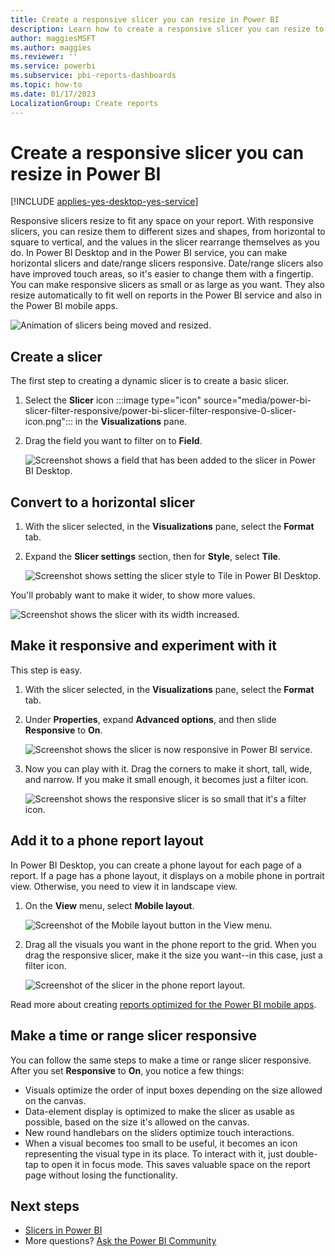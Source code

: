 ```yaml
---
title: Create a responsive slicer you can resize in Power BI
description: Learn how to create a responsive slicer you can resize to fit your report.
author: maggiesMSFT
ms.author: maggies
ms.reviewer: ''
ms.service: powerbi
ms.subservice: pbi-reports-dashboards
ms.topic: how-to
ms.date: 01/17/2023
LocalizationGroup: Create reports
---
```

# Create a responsive slicer you can resize in Power BI

[!INCLUDE [applies-yes-desktop-yes-service](../includes/applies-yes-desktop-yes-service.md)]

Responsive slicers resize to fit any space on your report. With responsive slicers, you can resize them to different sizes and shapes, from horizontal to square to vertical, and the values in the slicer rearrange themselves as you do. In Power BI Desktop and in the Power BI service, you can make horizontal slicers and date/range slicers responsive. Date/range slicers also have improved touch areas, so it's easier to change them with a fingertip. You can make responsive slicers as small or as large as you want. They also resize automatically to fit well on reports in the Power BI service and also in the Power BI mobile apps.

![Animation of slicers being moved and resized.](media/power-bi-slicer-filter-responsive/power-bi-slicer-filter-responsive-0-slicer.gif)

## Create a slicer

The first step to creating a dynamic slicer is to create a basic slicer.

1. Select the **Slicer** icon :::image type="icon" source="media/power-bi-slicer-filter-responsive/power-bi-slicer-filter-responsive-0-slicer-icon.png"::: in the **Visualizations** pane.
2. Drag the field you want to filter on to **Field**.

    ![Screenshot shows a field that has been added to the slicer in Power BI Desktop.](media/power-bi-slicer-filter-responsive/power-bi-slicer-filter-responsive-1-create.png)

## Convert to a horizontal slicer

1. With the slicer selected, in the **Visualizations** pane, select the **Format** tab.

2. Expand the **Slicer settings** section, then for **Style**, select **Tile**.

    ![Screenshot shows setting the slicer style to Tile in Power BI Desktop.](media/power-bi-slicer-filter-responsive/power-bi-slicer-filter-responsive-tile.png)

You'll probably want to make it wider, to show more values.

![Screenshot shows the slicer with its width increased.](media/power-bi-slicer-filter-responsive/power-bi-slicer-filter-responsive-3-wider.png)

## Make it responsive and experiment with it

This step is easy.

1. With the slicer selected, in the **Visualizations** pane, select the **Format** tab.

1. Under **Properties**, expand **Advanced options**, and then slide **Responsive** to **On**.

    ![Screenshot shows the slicer is now responsive in Power BI service.](media/power-bi-slicer-filter-responsive/power-bi-slicer-filter-responsive-4-responsive-on.png)

1. Now you can play with it. Drag the corners to make it short, tall, wide, and narrow. If you make it small enough, it becomes just a filter icon.

    ![Screenshot shows the responsive slicer is so small that it's a filter icon.](media/power-bi-slicer-filter-responsive/power-bi-slicer-filter-responsive-5-mini-icon.png)

## Add it to a phone report layout

In Power BI Desktop, you can create a phone layout for each page of a report. If a page has a phone layout, it displays on a mobile phone in portrait view. Otherwise, you need to view it in landscape view.

1. On the **View** menu, select **Mobile layout**.

     ![Screenshot of the Mobile layout button in the View menu.](media/power-bi-slicer-filter-responsive/power-bi-slicer-filter-responsive-6-phone-layout-button.png)

1. Drag all the visuals you want in the phone report to the grid. When you drag the responsive slicer, make it the size you want--in this case, just a filter icon.

    ![Screenshot of the slicer in the phone report layout.](media/power-bi-slicer-filter-responsive/power-bi-slicer-filter-responsive-7-phone-slicer-icon.png)

Read more about creating [reports optimized for the Power BI mobile apps](power-bi-create-mobile-optimized-report-about.md).

## Make a time or range slicer responsive

You can follow the same steps to make a time or range slicer responsive. After you set **Responsive** to **On**, you notice a few things:

- Visuals optimize the order of input boxes depending on the size allowed on the canvas.
- Data-element display is optimized to make the slicer as usable as possible, based on the size it's allowed on the canvas.
- New round handlebars on the sliders optimize touch interactions.
- When a visual becomes too small to be useful, it becomes an icon representing the visual type in its place. To interact with it, just double-tap to open it in focus mode. This saves valuable space on the report page without losing the functionality.

## Next steps

- [Slicers in Power BI](../visuals/power-bi-visualization-slicers.md)
- More questions? [Ask the Power BI Community](https://community.powerbi.com/)
